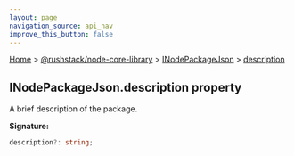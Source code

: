```yaml
---
layout: page
navigation_source: api_nav
improve_this_button: false
---
```



[Home](./index.md) &gt; [@rushstack/node-core-library](./node-core-library.md) &gt; [INodePackageJson](./node-core-library.inodepackagejson.md) &gt; [description](./node-core-library.inodepackagejson.description.md)

## INodePackageJson.description property

A brief description of the package.

<b>Signature:</b>

```typescript
description?: string;
```
